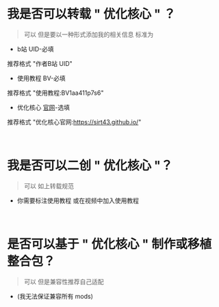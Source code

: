 # 我是否可以转载 " 优化核心 " ？

> 可以 但是要以一种形式添加我的相关信息 标准为

- b站 UID-必填  

推荐格式 "作者B站 UID"

- 使用教程 BV-必填  

推荐格式 "使用教程:BV1aa411p7s6"

- 优化核心 [官网](https://sirt43.github.io/)-选填  

推荐格式 "优化核心官网:https://sirt43.github.io/"

⠀  

# 我是否可以二创 " 优化核心 "？

> 可以 如上转载规范

- 你需要标注使用教程 或在视频中加入使用教程

⠀  

# 是否可以基于 " 优化核心 " 制作或移植整合包？

> 可以 但是兼容性推荐自己适配

- (我无法保证兼容所有 mods)